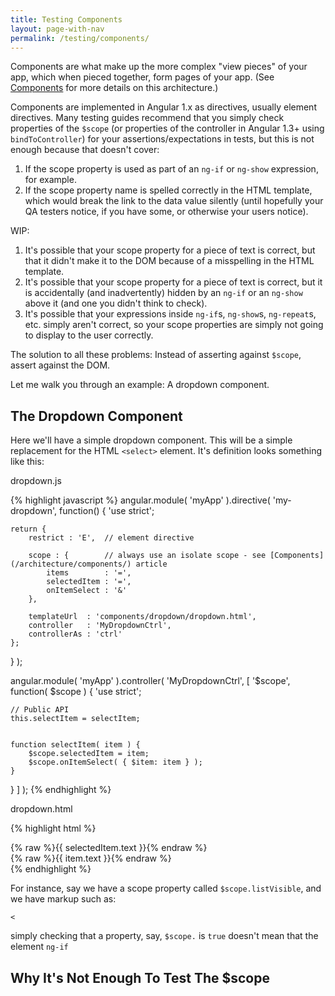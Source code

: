 ```yaml
---
title: Testing Components
layout: page-with-nav
permalink: /testing/components/
---
```


Components are what make up the more complex "view pieces" of your app, which 
when pieced together, form pages of your app. (See [Components](/architecture/components/)
for more details on this architecture.)

Components are implemented in Angular 1.x as directives, usually element 
directives. Many testing guides recommend that you simply check properties of 
the `$scope` (or properties of the controller in Angular 1.3+ using 
`bindToController`) for your assertions/expectations in tests, but this is not 
enough because that doesn't cover:

1. If the scope property is used as part of an `ng-if` or `ng-show` expression,
   for example.
2. If the scope property name is spelled correctly in the HTML template, which 
   would break the link to the data value silently (until hopefully your QA 
   testers notice, if you have some, or otherwise your users notice).



WIP:

1. It's possible that your scope property for a piece of text is correct, but 
   that it didn't make it to the DOM because of a misspelling in the HTML 
   template.
2. It's possible that your scope property for a piece of text is correct, but it 
   is accidentally (and inadvertently) hidden by an `ng-if` or an `ng-show` 
   above it (and one you didn't think to check).
3. It's possible that your expressions inside `ng-if`s, `ng-show`s, `ng-repeat`s,
   etc. simply aren't correct, so your scope properties are simply not going to
   display to the user correctly.
   
The solution to all these problems: Instead of asserting against `$scope`, 
assert against the DOM.



Let me walk you through an example: A dropdown component.


## The Dropdown Component

Here we'll have a simple dropdown component. This will be a simple replacement 
for the HTML `<select>` element. It's definition looks something like this:

dropdown.js

{% highlight javascript %}
angular.module( 'myApp' ).directive( 'my-dropdown', function() {
    'use strict';
    
    return {
        restrict : 'E',  // element directive
        
        scope : {        // always use an isolate scope - see [Components](/architecture/components/) article
            items        : '=',
            selectedItem : '=',
            onItemSelect : '&'
        },
        
        templateUrl  : 'components/dropdown/dropdown.html',
        controller   : 'MyDropdownCtrl',
        controllerAs : 'ctrl'
    };
    
} );


angular.module( 'myApp' ).controller( 'MyDropdownCtrl', [ '$scope', function( $scope ) {
    'use strict';
    
    // Public API
    this.selectItem = selectItem;
    
    
    function selectItem( item ) {
        $scope.selectedItem = item;
        $scope.onItemSelect( { $item: item } );
    }

} ] );
{% endhighlight %}


dropdown.html 

{% highlight html %}
<div class="dropdown__selected-item">{% raw %}{{ selectedItem.text }}{% endraw %}</div>
<div class="dropdown__list" ng-if="listVisible">
    <div ng-repeat="item in items" ng-click="ctrl.selectItem( item )">
        {% raw %}{{ item.text }}{% endraw %}
    </div>
</div>
{% endhighlight %}



For instance, say we have a scope property called `$scope.listVisible`, and
we have markup such as:

    <
 
 
 
 simply checking that a property, say, `$scope.` is `true` doesn't mean that the 
element `ng-if` 



## Why It's Not Enough To Test The $scope